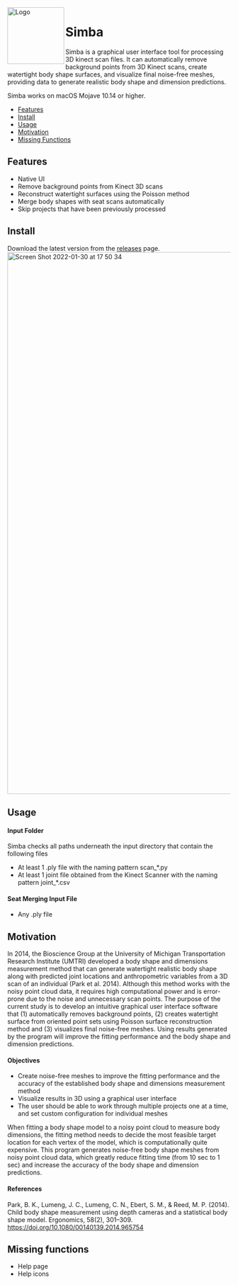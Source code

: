<img width="128px" src="https://user-images.githubusercontent.com/71047773/162661459-faad6b31-1436-47cf-b861-96878cd25a2e.png" alt="Logo" align="left" />

# Simba

Simba is a graphical user interface tool for processing 3D kinect scan files. It can automatically remove background points from 3D Kinect scans, create watertight body shape surfaces, and visualize final noise-free meshes, providing data to generate realistic body shape and dimension predictions.

Simba works on macOS Mojave 10.14 or higher.

* [Features](#features)
* [Install](#install)
* [Usage](#usage)
* [Motivation](#motivation)
* [Missing Functions](#missing-functions)

## Features
* Native UI
* Remove background points from Kinect 3D scans
* Reconstruct watertight surfaces using the Poisson method
* Merge body shapes with seat scans automatically
* Skip projects that have been previously processed

## Install
Download the latest version from the [releases](https://github.com/danieljiang520/UMTRI_3D_Scan_Processing/releases) page.
<img width="1224" alt="Screen Shot 2022-01-30 at 17 50 34" src="https://user-images.githubusercontent.com/71047773/151721252-e802b988-ec4e-4679-8beb-d805aa64b88c.png">

## Usage
#### Input Folder
Simba checks all paths underneath the input directory that contain the following files
* At least 1 .ply file with the naming pattern scan_*.py
* At least 1 joint file obtained from the Kinect Scanner with the naming pattern joint_*.csv

#### Seat Merging Input File
* Any .ply file

## Motivation
In 2014, the Bioscience Group at the University of Michigan Transportation Research Institute (UMTRI) developed a body shape and dimensions measurement method that can generate watertight realistic body shape along with predicted joint locations and anthropometric variables from a 3D scan of an individual (Park et al. 2014). Although this method works with the noisy point cloud data, it requires high computational power and is error-prone due to the noise and unnecessary scan points. The purpose of the current study is to develop an intuitive graphical user interface software that (1) automatically removes background points, (2) creates watertight surface from oriented point sets using Poisson surface reconstruction method and (3) visualizes final noise-free meshes. Using results generated by the program will improve the fitting performance and the body shape and dimension predictions.

#### Objectives
* Create noise-free meshes to improve the fitting performance and the accuracy of the established body shape and dimensions measurement method
* Visualize results in 3D using a graphical user interface
* The user should be able to work through multiple projects one at
a time, and set custom configuration for individual meshes

When fitting a body shape model to a noisy point cloud to measure body dimensions, the fitting method needs to decide the most feasible target location for each vertex of the model, which is computationally quite expensive. This program generates noise-free body shape meshes from noisy point cloud data, which greatly reduce fitting time (from 10 sec to 1 sec) and increase the accuracy of the body shape and dimension predictions.

#### References
Park, B. K., Lumeng, J. C., Lumeng, C. N., Ebert, S. M., & Reed, M. P. (2014). Child body shape measurement using depth cameras and a statistical body shape model. Ergonomics, 58(2), 301–309. https://doi.org/10.1080/00140139.2014.965754

## Missing functions
- Help page
- Help icons
